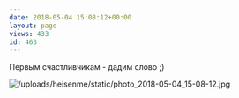 ```yaml
---
date: 2018-05-04 15:08:12+00:00
layout: page
views: 433
id: 463
---
```


Первым счастливчикам - дадим слово ;)



![/uploads/heisenme/static/photo_2018-05-04_15-08-12.jpg](/uploads/heisenme/static/photo_2018-05-04_15-08-12.jpg)
